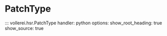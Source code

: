 # PatchType

::: vollerei.hsr.PatchType
    handler: python
    options:
        show_root_heading: true
        show_source: true
        